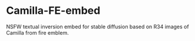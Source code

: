 # Camilla-FE-embed
NSFW textual inversion embed for stable diffusion based on R34 images of Camilla from fire emblem.
